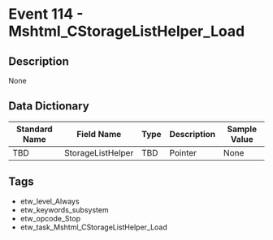 # Event 114 - Mshtml_CStorageListHelper_Load

## Description
None

## Data Dictionary
|Standard Name|Field Name|Type|Description|Sample Value|
|---|---|---|---|---|
|TBD|StorageListHelper|TBD|Pointer|None|None|

## Tags
* etw_level_Always
* etw_keywords_subsystem
* etw_opcode_Stop
* etw_task_Mshtml_CStorageListHelper_Load